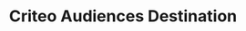---
title: Criteo Audiences Destination
hide-personas-partial: true
hide-boilerplate: false
hide-dossier: true
hidden: true
published: false
id: 6238cec53a46dd187d094eb7
---